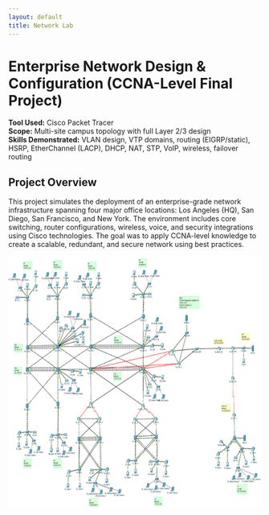 ```yaml
---
layout: default
title: Network Lab
---
```


# Enterprise Network Design & Configuration (CCNA-Level Final Project)

**Tool Used:** Cisco Packet Tracer  
**Scope:** Multi-site campus topology with full Layer 2/3 design  
**Skills Demonstrated:** VLAN design, VTP domains, routing (EIGRP/static), HSRP, EtherChannel (LACP), DHCP, NAT, STP, VoIP, wireless, failover routing

## Project Overview
This project simulates the deployment of an enterprise-grade network infrastructure spanning four major office locations: Los Angeles (HQ), San Diego, San Francisco, and New York. The environment includes core switching, router configurations, wireless, voice, and security integrations using Cisco technologies. The goal was to apply CCNA-level knowledge to create a scalable, redundant, and secure network using best practices.

<div style="display: flex; justify-content: center; align-items: center;">
    <img src="../Assets/Network_Lab/Network_Topology.png" alt="Network Topology" style="width: 700px; height:500px;">
</div>
